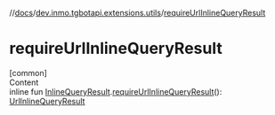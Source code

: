 //[docs](../../index.md)/[dev.inmo.tgbotapi.extensions.utils](index.md)/[requireUrlInlineQueryResult](require-url-inline-query-result.md)



# requireUrlInlineQueryResult  
[common]  
Content  
inline fun [InlineQueryResult](../dev.inmo.tgbotapi.types.InlineQueries.InlineQueryResult.abstracts/-inline-query-result/index.md).[requireUrlInlineQueryResult](require-url-inline-query-result.md)(): [UrlInlineQueryResult](../dev.inmo.tgbotapi.types.InlineQueries.InlineQueryResult.abstracts/-url-inline-query-result/index.md)  



